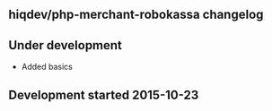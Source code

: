 hiqdev/php-merchant-robokassa changelog
---------------------------------------

## Under development

- Added basics

## Development started 2015-10-23

